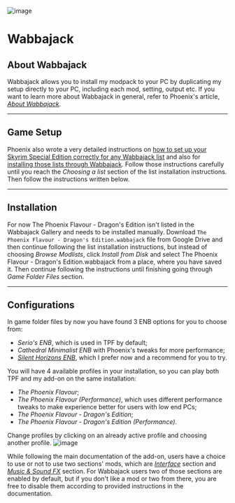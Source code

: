 ![image](https://i.imgur.com/rBiUoHz.png)

# Wabbajack

## About Wabbajack

Wabbajack allows you to install my modpack to your PC by duplicating my setup directly to your PC, including each mod, setting, output etc. If you want to learn more about Wabbajack in general, refer to Phoenix's article, [_About Wabbajack_](https://thephoenixflavour.com/wj/about-wabbajack/).

---

## Game Setup

Phoenix also wrote a very detailed instructions on [how to set up your Skyrim Special Edition correctly for any Wabbajack list](https://thephoenixflavour.com/wj/wj-sse/game-setup/) and also for [installing those lists through Wabbajack](https://thephoenixflavour.com/wj/wj-sse/list-installation/). Follow those instructions carefully until you reach the _Choosing a list_ section of the list installation instructions. Then follow the instructions written below.

---

## Installation

For now The Phoenix Flavour - Dragon's Edition isn't listed in the Wabbajack Gallery and needs to be installed manually. Download `The Phoenix Flavour - Dragon's Edition.wabbajack` file from Google Drive and then continue following the list installation instructions, but instead of choosing _Browse Modlists_, click _Install from Disk_ and select The Phoenix Flavour - Dragon's Edition.wabbajack from a place, where you have saved it. Then continue following the instructions until finishing going through _Game Folder Files_ section.

---

## Configurations

In game folder files by now you have found 3 ENB options for you to choose from:
  - _Serio's ENB_, which is used in TPF by default;
  - _Cathedral Minimalist ENB_ with Phoenix's tweaks for more performance;
  - [_Silent Horizons ENB_](https://github.com/DragonBlame/tpf-dragons-edition/blob/main/DOCUMENTATION.md#enb), which I prefer now and a recommend for you to try.

You will have 4 available profiles in your installation, so you can play both TPF and my add-on on the same installation:
  - _The Phoenix Flavour_;
  - _The Phoenix Flavour (Performance)_, which uses different performance tweaks to make experience better for users with low end PCs;
  - _The Phoenix Flavour - Dragon's Edition_;
  - _The Phoenix Flavour - Dragon's Edition (Performance)._

Change profiles by clicking on an already active profile and choosing another profile.
![image](https://user-images.githubusercontent.com/37147270/130832038-50afb4cc-09d9-4227-97e6-9ee83bc98fca.png)

While following the main documentation of the add-on, users have a choice to use or not to use two sections' mods, which are [_Interface_](https://github.com/DragonBlame/tpf-dragons-edition/blob/main/DOCUMENTATION.md#interface-optional) section and [_Music & Sound FX_](https://github.com/DragonBlame/tpf-dragons-edition/blob/main/DOCUMENTATION.md#music--sound-fx-optional) section. For Wabbajack users two of those sections are enabled by default, but if you don't like a mod or two from there, you are free to disable them according to provided instructions in the documentation.



